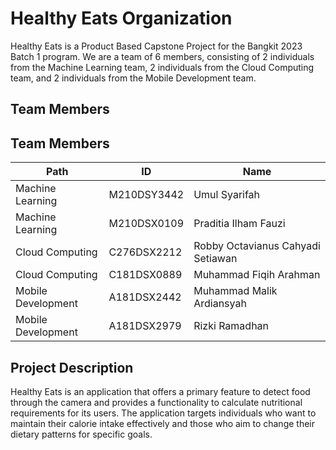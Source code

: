 # Healthy Eats Organization

Healthy Eats is a Product Based Capstone Project for the Bangkit 2023 Batch 1 program. We are a team of 6 members, consisting of 2 individuals from the Machine Learning team, 2 individuals from the Cloud Computing team, and 2 individuals from the Mobile Development team.

## Team Members

## Team Members

| Path             | ID          | Name                      |
|------------------|-------------|---------------------------|
| Machine Learning | M210DSY3442 | Umul Syarifah             |
| Machine Learning | M210DSX0109 | Praditia Ilham Fauzi      |
| Cloud Computing  | C276DSX2212 | Robby Octavianus Cahyadi Setiawan |
| Cloud Computing  | C181DSX0889 | Muhammad Fiqih Arahman     |
| Mobile Development | A181DSX2442 | Muhammad Malik Ardiansyah |
| Mobile Development | A181DSX2979 | Rizki Ramadhan            |

## Project Description

Healthy Eats is an application that offers a primary feature to detect food through the camera and provides a functionality to calculate nutritional requirements for its users. The application targets individuals who want to maintain their calorie intake effectively and those who aim to change their dietary patterns for specific goals.

